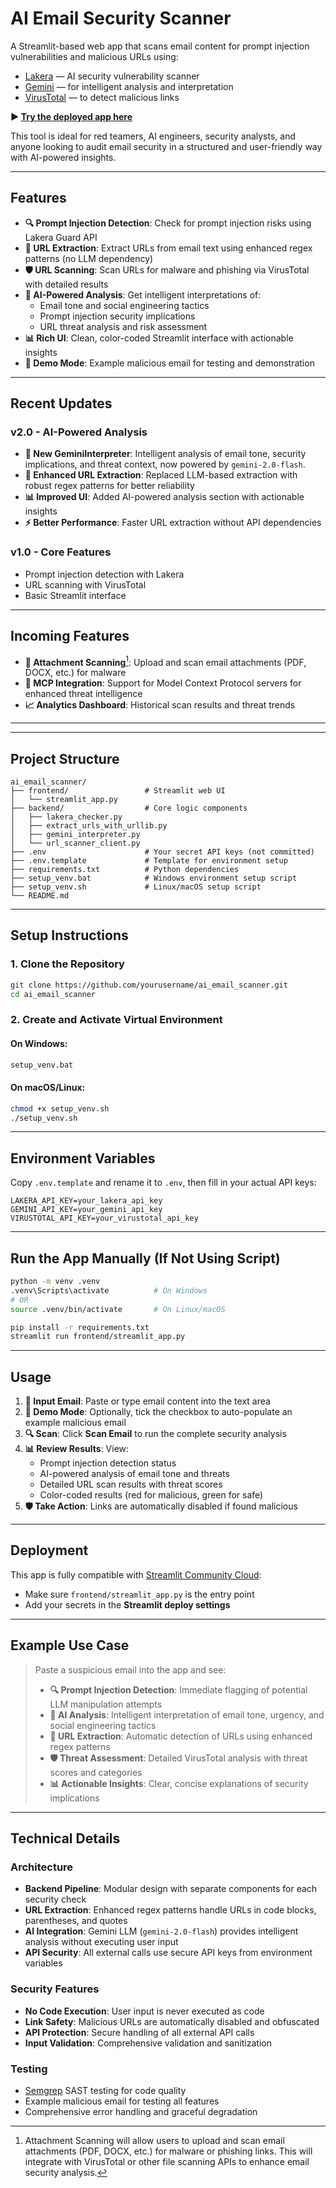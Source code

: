 # AI Email Security Scanner

A Streamlit-based web app that scans email content for prompt injection vulnerabilities and malicious URLs using:

- [Lakera](https://lakera.ai) — AI security vulnerability scanner
- [Gemini](https://ai.google.dev/) — for intelligent analysis and interpretation
- [VirusTotal](https://www.virustotal.com) — to detect malicious links

**▶️ [Try the deployed app here](https://aiemailscanner.streamlit.app/)**

This tool is ideal for red teamers, AI engineers, security analysts, and anyone looking to audit email security in a structured and user-friendly way with AI-powered insights.

---

## Features

- **🔍 Prompt Injection Detection**: Check for prompt injection risks using Lakera Guard API
- **🔗 URL Extraction**: Extract URLs from email text using enhanced regex patterns (no LLM dependency)
- **🛡️ URL Scanning**: Scan URLs for malware and phishing via VirusTotal with detailed results
- **🤖 AI-Powered Analysis**: Get intelligent interpretations of:
  - Email tone and social engineering tactics
  - Prompt injection security implications
  - URL threat analysis and risk assessment
- **📊 Rich UI**: Clean, color-coded Streamlit interface with actionable insights
- **📧 Demo Mode**: Example malicious email for testing and demonstration

---

## Recent Updates

### v2.0 - AI-Powered Analysis
- **🤖 New GeminiInterpreter**: Intelligent analysis of email tone, security implications, and threat context, now powered by `gemini-2.0-flash`.
- **🔗 Enhanced URL Extraction**: Replaced LLM-based extraction with robust regex patterns for better reliability
- **📊 Improved UI**: Added AI-powered analysis section with actionable insights
- **⚡ Better Performance**: Faster URL extraction without API dependencies

### v1.0 - Core Features
- Prompt injection detection with Lakera
- URL scanning with VirusTotal
- Basic Streamlit interface

---

## Incoming Features

- **📎 Attachment Scanning**[^1]: Upload and scan email attachments (PDF, DOCX, etc.) for malware
- **🔗 MCP Integration**: Support for Model Context Protocol servers for enhanced threat intelligence
- **📈 Analytics Dashboard**: Historical scan results and threat trends

---

[^1]: Attachment Scanning will allow users to upload and scan email attachments (PDF, DOCX, etc.) for malware or phishing links. This will integrate with VirusTotal or other file scanning APIs to enhance email security analysis.

---

## Project Structure

```
ai_email_scanner/
├── frontend/                 # Streamlit web UI
│   └── streamlit_app.py
├── backend/                  # Core logic components
│   ├── lakera_checker.py
│   ├── extract_urls_with_urllib.py
│   ├── gemini_interpreter.py
│   └── url_scanner_client.py
├── .env                      # Your secret API keys (not committed)
├── .env.template             # Template for environment setup
├── requirements.txt          # Python dependencies
├── setup_venv.bat            # Windows environment setup script
├── setup_venv.sh             # Linux/macOS setup script
└── README.md
```

---

## Setup Instructions

### 1. Clone the Repository

```bash
git clone https://github.com/yourusername/ai_email_scanner.git
cd ai_email_scanner
```

### 2. Create and Activate Virtual Environment

#### On Windows:
```bash
setup_venv.bat
```

#### On macOS/Linux:
```bash
chmod +x setup_venv.sh
./setup_venv.sh
```

---

## Environment Variables

Copy `.env.template` and rename it to `.env`, then fill in your actual API keys:

```env
LAKERA_API_KEY=your_lakera_api_key
GEMINI_API_KEY=your_gemini_api_key
VIRUSTOTAL_API_KEY=your_virustotal_api_key
```

---

## Run the App Manually (If Not Using Script)

```bash
python -m venv .venv
.venv\Scripts\activate          # On Windows
# OR
source .venv/bin/activate       # On Linux/macOS

pip install -r requirements.txt
streamlit run frontend/streamlit_app.py
```

---

## Usage

1. **📝 Input Email**: Paste or type email content into the text area
2. **🧪 Demo Mode**: Optionally, tick the checkbox to auto-populate an example malicious email
3. **🔍 Scan**: Click **Scan Email** to run the complete security analysis
4. **📊 Review Results**: View:
   - Prompt injection detection status
   - AI-powered analysis of email tone and threats
   - Detailed URL scan results with threat scores
   - Color-coded results (red for malicious, green for safe)
5. **🛡️ Take Action**: Links are automatically disabled if found malicious

---

## Deployment

This app is fully compatible with [Streamlit Community Cloud](https://streamlit.io/cloud):

- Make sure `frontend/streamlit_app.py` is the entry point
- Add your secrets in the **Streamlit deploy settings**

---

## Example Use Case

> Paste a suspicious email into the app and see:
> - **🔍 Prompt Injection Detection**: Immediate flagging of potential LLM manipulation attempts
> - **🤖 AI Analysis**: Intelligent interpretation of email tone, urgency, and social engineering tactics
> - **🔗 URL Extraction**: Automatic detection of URLs using enhanced regex patterns
> - **🛡️ Threat Assessment**: Detailed VirusTotal analysis with threat scores and categories
> - **📊 Actionable Insights**: Clear, concise explanations of security implications
> 
---

## Technical Details

### Architecture
- **Backend Pipeline**: Modular design with separate components for each security check
- **URL Extraction**: Enhanced regex patterns handle URLs in code blocks, parentheses, and quotes
- **AI Integration**: Gemini LLM (`gemini-2.0-flash`) provides intelligent analysis without executing user input
- **API Security**: All external calls use secure API keys from environment variables

### Security Features
- **No Code Execution**: User input is never executed as code
- **Link Safety**: Malicious URLs are automatically disabled and obfuscated
- **API Protection**: Secure handling of all external API calls
- **Input Validation**: Comprehensive validation and sanitization

### Testing
- [Semgrep](https://semgrep.dev/) SAST testing for code quality
- Example malicious email for testing all features
- Comprehensive error handling and graceful degradation
